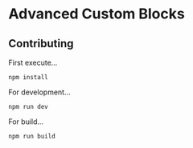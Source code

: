 # Advanced Custom Blocks



## Contributing

First execute...

```
npm install
```

For development...
```
npm run dev 
```

For build...
```
npm run build 
```